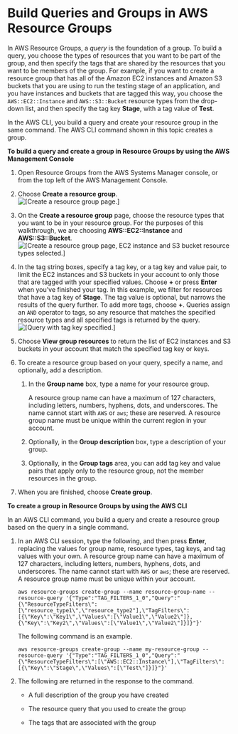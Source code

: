 # Build Queries and Groups in AWS Resource Groups<a name="gettingstarted-query"></a>

In AWS Resource Groups, a *query* is the foundation of a group\. To build a query, you choose the types of resources that you want to be part of the group, and then specify the tags that are shared by the resources that you want to be members of the group\. For example, if you want to create a resource group that has all of the Amazon EC2 instances and Amazon S3 buckets that you are using to run the testing stage of an application, and you have instances and buckets that are tagged this way, you choose the `AWS::EC2::Instance` and `AWS::S3::Bucket` resource types from the drop\-down list, and then specify the tag key **Stage**, with a tag value of **Test**\.

In the AWS CLI, you build a query and create your resource group in the same command\. The AWS CLI command shown in this topic creates a group\.

**To build a query and create a group in Resource Groups by using the AWS Management Console**

1. Open Resource Groups from the AWS Systems Manager console, or from the top left of the AWS Management Console\.

1. Choose **Create a resource group**\.  
![\[Create a resource group page.\]](http://docs.aws.amazon.com/ARG/latest/userguide/images/rg-aramis-home.png)

1. On the **Create a resource group** page, choose the resource types that you want to be in your resource group\. For the purposes of this walkthrough, we are choosing **AWS::EC2::Instance** and **AWS::S3::Bucket**\.  
![\[Create a resource group page, EC2 instance and S3 bucket resource types selected.\]](http://docs.aws.amazon.com/ARG/latest/userguide/images/rg-instancebucket-selected.png)

1. In the tag string boxes, specify a tag key, or a tag key and value pair, to limit the EC2 instances and S3 buckets in your account to only those that are tagged with your specified values\. Choose **\+** or press **Enter** when you've finished your tag\. In this example, we filter for resources that have a tag key of **Stage**\. The tag value is optional, but narrows the results of the query further\. To add more tags, choose **\+**\. Queries assign an `AND` operator to tags, so any resource that matches the specified resource types and all specified tags is returned by the query\.  
![\[Query with tag key specified.\]](http://docs.aws.amazon.com/ARG/latest/userguide/images/rg-query-tags.png)

1. Choose **View group resources** to return the list of EC2 instances and S3 buckets in your account that match the specified tag key or keys\.

1. To create a resource group based on your query, specify a name, and optionally, add a description\.

   1. In the **Group name** box, type a name for your resource group\.

      A resource group name can have a maximum of 127 characters, including letters, numbers, hyphens, dots, and underscores\. The name cannot start with `AWS` or `aws`; these are reserved\. A resource group name must be unique within the current region in your account\.

   1. Optionally, in the **Group description** box, type a description of your group\.

   1. Optionally, in the **Group tags** area, you can add tag key and value pairs that apply only to the resource group, not the member resources in the group\.

1. When you are finished, choose **Create group**\.

**To create a group in Resource Groups by using the AWS CLI**

In an AWS CLI command, you build a query and create a resource group based on the query in a single command\.

1. In an AWS CLI session, type the following, and then press **Enter**, replacing the values for group name, resource types, tag keys, and tag values with your own\. A resource group name can have a maximum of 127 characters, including letters, numbers, hyphens, dots, and underscores\. The name cannot start with `AWS` or `aws`; these are reserved\. A resource group name must be unique within your account\.

   ```
   aws resource-groups create-group --name resource-group-name --resource-query '{"Type":"TAG_FILTERS_1_0","Query":"{\"ResourceTypeFilters\":[\"resource_type1\",\"resource_type2"],\"TagFilters\":[{\"Key\":\"Key1\",\"Values\":[\"Value1\",\"Value2\"]},{\"Key\":\"Key2\",\"Values\":[\"Value1\",\"Value2\"]}]}"}'
   ```

   The following command is an example\.

   ```
   aws resource-groups create-group --name my-resource-group --resource-query '{"Type":"TAG_FILTERS_1_0","Query":"{\"ResourceTypeFilters\":[\"AWS::EC2::Instance\"],\"TagFilters\":[{\"Key\":\"Stage\",\"Values\":[\"Test\"]}]}"}'
   ```

1. The following are returned in the response to the command\.

   + A full description of the group you have created

   + The resource query that you used to create the group

   + The tags that are associated with the group
